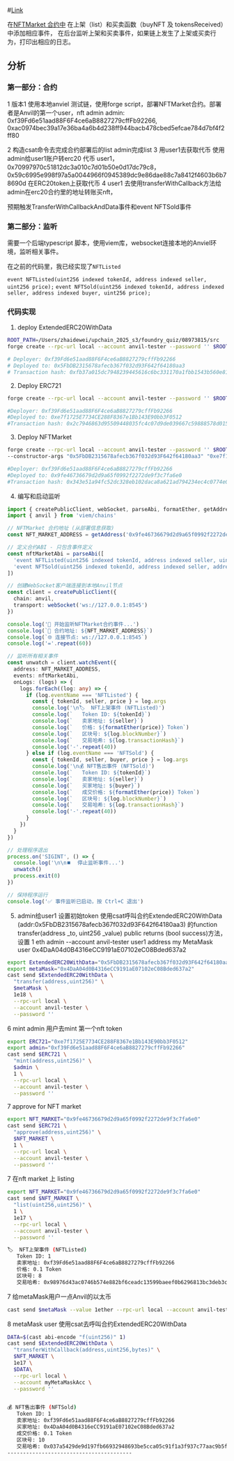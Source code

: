 #[Link](https://decert.me/challenge/b4698649-25b2-45ae-9bb5-23da0c49e491)

在[NFTMarket 合约中](https://github.com/zhaidewei/upchain_2025_s3/tree/main/foundry_quiz/08973815/)
在上架（list）和买卖函数（buyNFT 及 tokensReceived）中添加相应事件，
在后台监听上架和买卖事件，如果链上发生了上架或买卖行为，打印出相应的日志。


## 分析

### 第一部分：合约
1 版本1 使用本地anviel 测试链，使用forge script，部署NFTMarket合约。部署者是Anvil的第一个user，nft admin
admin: 0xf39Fd6e51aad88F6F4ce6aB8827279cffFb92266, 0xac0974bec39a17e36ba4a6b4d238ff944bacb478cbed5efcae784d7bf4f2ff80

2 构造csat命令去完成合约部署后的list
admin完成list
3 用user1去获取代币
使用admin给user1账户转erc20 代币
user1，0x70997970c51812dc3a010c7d01b50e0d17dc79c8， 0x59c6995e998f97a5a0044966f0945389dc9e86dae88c7a8412f4603b6b78690d
在ERC20token上获取代币
4 user1 去使用transferWithCallback方法给admin在erc20合约里的地址转账买nft，

预期触发TransferWithCallbackAndData事件和event NFTSold事件

### 第二部分：监听
需要一个后端typescript 脚本，使用viem库，websocket连接本地的Anviel环境，监听相关事件。

在之前的代码里，我已经实现了`NFTListed`

`event NFTListed(uint256 indexed tokenId, address indexed seller, uint256 price);`
`event NFTSold(uint256 indexed tokenId, address indexed seller, address indexed buyer, uint256 price);`

### 代码实现

1. deploy ExtendedERC20WithData
```sh
ROOT_PATH=/Users/zhaidewei/upchain_2025_s3/foundry_quiz/08973815/src
forge create --rpc-url local --account anvil-tester --password '' $ROOT_PATH/ExtendedERC20WithData.sol:ExtendedERC20WithData --broadcast

# Deployer: 0xf39Fd6e51aad88F6F4ce6aB8827279cffFb92266
# Deployed to: 0x5FbDB2315678afecb367f032d93F642f64180aa3
# Transaction hash: 0xfb37a015dc7948239445616c6bc331170a1fbb1543b560e81bcc7ff9a7ee0121
```

2. Deploy ERC721

```sh
forge create --rpc-url local --account anvil-tester --password '' $ROOT_PATH/ExtendedERC721.sol:ExtendedERC721 --broadcast

#Deployer: 0xf39Fd6e51aad88F6F4ce6aB8827279cffFb92266
#Deployed to: 0xe7f1725E7734CE288F8367e1Bb143E90bb3F0512
#Transaction hash: 0x2c7946863d95509448035fc4c07d9de039667c59888578d015ff54f41197cb3c
```

3. Deploy NFTMarket

```sh
forge create --rpc-url local --account anvil-tester --password '' $ROOT_PATH/NftMarket.sol:NFTMarket --broadcast \
--constructor-args "0x5FbDB2315678afecb367f032d93F642f64180aa3" "0xe7f1725E7734CE288F8367e1Bb143E90bb3F0512"

#Deployer: 0xf39Fd6e51aad88F6F4ce6aB8827279cffFb92266
#Deployed to: 0x9fe46736679d2d9a65f0992f2272de9f3c7fa6e0
#Transaction hash: 0x343e51a94fc52dc328eb102daca8a621ad794234ec4c0774e082edf873a21152
```

4. 编写和启动监听

```typescript
import { createPublicClient, webSocket, parseAbi, formatEther, getAddress } from 'viem'
import { anvil } from 'viem/chains'

// NFTMarket 合约地址 (从部署信息获取)
const NFT_MARKET_ADDRESS = getAddress('0x9fe46736679d2d9a65f0992f2272de9f3c7fa6e0')

// 定义合约ABI - 只包含事件定义
const nftMarketAbi = parseAbi([
  'event NFTListed(uint256 indexed tokenId, address indexed seller, uint256 price)',
  'event NFTSold(uint256 indexed tokenId, address indexed seller, address indexed buyer, uint256 price)'
])

// 创建WebSocket客户端连接到本地Anvil节点
const client = createPublicClient({
  chain: anvil,
  transport: webSocket('ws://127.0.0.1:8545')
})

console.log('🚀 开始监听NFTMarket合约事件...')
console.log(`📍 合约地址: ${NFT_MARKET_ADDRESS}`)
console.log(`🌐 连接节点: ws://127.0.0.1:8545`)
console.log('='.repeat(60))

// 监听所有相关事件
const unwatch = client.watchEvent({
  address: NFT_MARKET_ADDRESS,
  events: nftMarketAbi,
  onLogs: (logs) => {
    logs.forEach((log: any) => {
      if (log.eventName === 'NFTListed') {
        const { tokenId, seller, price } = log.args
        console.log('\n🏷️  NFT上架事件 (NFTListed)')
        console.log(`   Token ID: ${tokenId}`)
        console.log(`   卖家地址: ${seller}`)
        console.log(`   价格: ${formatEther(price)} Token`)
        console.log(`   区块号: ${log.blockNumber}`)
        console.log(`   交易哈希: ${log.transactionHash}`)
        console.log('-'.repeat(40))
      } else if (log.eventName === 'NFTSold') {
        const { tokenId, seller, buyer, price } = log.args
        console.log('\n💰 NFT售出事件 (NFTSold)')
        console.log(`   Token ID: ${tokenId}`)
        console.log(`   卖家地址: ${seller}`)
        console.log(`   买家地址: ${buyer}`)
        console.log(`   成交价格: ${formatEther(price)} Token`)
        console.log(`   区块号: ${log.blockNumber}`)
        console.log(`   交易哈希: ${log.transactionHash}`)
        console.log('-'.repeat(40))
      }
    })
  }
})

// 处理程序退出
process.on('SIGINT', () => {
  console.log('\n\n⏹️  停止监听事件...')
  unwatch()
  process.exit(0)
})

// 保持程序运行
console.log('✅ 事件监听已启动，按 Ctrl+C 退出')

```

5. admin给user1 设置初始token
使用csat呼叫合约ExtendedERC20WithData (addr:0x5FbDB2315678afecb367f032d93F642f64180aa3) 的function transfer(address _to, uint256 _value) public returns (bool success)方法，设置 1 eth
admin --account anvil-tester
user1 address my MetaMask user 0x4DaA04d0B4316eCC9191aE07102eC08Bded637a2

```sh
export ExtendedERC20WithData="0x5FbDB2315678afecb367f032d93F642f64180aa3"
export metaMask="0x4DaA04d0B4316eCC9191aE07102eC08Bded637a2"
cast send $ExtendedERC20WithData \
  "transfer(address,uint256)" \
  $metaMask \
  1e18 \
  --rpc-url local \
  --account anvil-tester \
  --password ''
```

6 mint
admin 用户去mint 第一个nft token
```sh
export ERC721="0xe7f1725E7734CE288F8367e1Bb143E90bb3F0512"
export admin="0xf39Fd6e51aad88F6F4ce6aB8827279cffFb92266"
cast send $ERC721 \
  "mint(address,uint256)" \
  $admin \
  1 \
  --rpc-url local \
  --account anvil-tester \
  --password ''
```

7 approve for NFT market

```sh
export NFT_MARKET="0x9fe46736679d2d9a65f0992f2272de9f3c7fa6e0"
cast send $ERC721 \
  "approve(address,uint256)" \
  $NFT_MARKET \
  1 \
  --rpc-url local \
  --account anvil-tester \
  --password ''
```

7 在nft market 上 listing

```sh
export NFT_MARKET="0x9fe46736679d2d9a65f0992f2272de9f3c7fa6e0"
cast send $NFT_MARKET \
  "list(uint256,uint256)" \
  1 \
  1e17 \
  --rpc-url local \
  --account anvil-tester \
  --password ''
```
```sh
🏷️  NFT上架事件 (NFTListed)
   Token ID: 1
   卖家地址: 0xf39Fd6e51aad88F6F4ce6aB8827279cffFb92266
   价格: 0.1 Token
   区块号: 8
   交易哈希: 0x98976d43ac0746b574e882bf6ceadc13599baeef0b6296813bc3deb3c53feda1
```

7 给metaMask用户一点Anvil的以太币
```sh
cast send $metaMask --value 1ether --rpc-url local --account anvil-tester --password ''
```

8 metaMask user 使用csat去呼叫合约ExtendedERC20WithData

```sh
DATA=$(cast abi-encode "f(uint256)" 1)
cast send $ExtendedERC20WithData \
  "transferWithCallback(address,uint256,bytes)" \
  $NFT_MARKET \
  1e17 \
  $DATA\
  --rpc-url local \
  --account myMetaMaskAcc \
  --password ''
  ```

```sh

💰 NFT售出事件 (NFTSold)
   Token ID: 1
   卖家地址: 0xf39Fd6e51aad88F6F4ce6aB8827279cffFb92266
   买家地址: 0x4DaA04d0B4316eCC9191aE07102eC08Bded637a2
   成交价格: 0.1 Token
   区块号: 10
   交易哈希: 0x037a5429de9d197fb66932948693be5cca05c91f1a3f937c77aac9b5fa21eeb0
----------------------------------------
```
